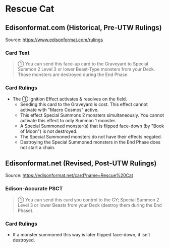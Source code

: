 # Rescue Cat

## Edisonformat.com (Historical, Pre-UTW Rulings)

Source: https://www.edisonformat.com/rulings

### Card Text

> ① You can send this face-up card to the Graveyard to Special Summon 2 Level 3 or lower Beast-Type monsters from your Deck. Those monsters are destroyed during the End Phase.

### Card Rulings

*   The ① Ignition Effect activates & resolves on the field.
    *   Sending this card to the Graveyard is cost. This effect cannot activate with "Macro Cosmos" active.
    *   This effect Special Summons 2 monsters simultaneously. You cannot activate this effect to only Summon 1 monster.
    *   A Special Summoned monster(s) that is flipped face-down (by "Book of Moon") is not destroyed.
    *   The Special Summoned monsters do not have their effects negated.
    *   Destroying the Special Summoned monsters in the End Phase does not start a chain.

## Edisonformat.net (Revised, Post-UTW Rulings)

Source: https://edisonformat.net/card?name=Rescue%20Cat

### Edison-Accurate PSCT

> ① You can send this card you control to the GY; Special Summon 2 Level 3 or lower Beasts from your Deck (destroy them during the End Phase).

### Card Rulings

*   If a monster summoned this way is later flipped face-down, it isn’t destroyed.
            